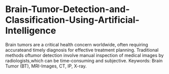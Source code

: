 # Brain-Tumor-Detection-and-Classification-Using-Artificial-Intelligence
Brain tumors are a critical health concern worldwide, often requiring accurateand timely diagnosis for effective treatment planning.  Traditional methods oftumor detection involve manual inspection of medical images by radiologists,which can be time-consuming and subjective.  Keywords: Brain Tumor (BT), MRI-Images, CT, IP, X-ray.
